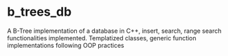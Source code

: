 # b_trees_db

A B-Tree implementation of a database in C++, insert, search, range search functionalities implemented.
Templatized classes, generic function implementations following OOP practices
